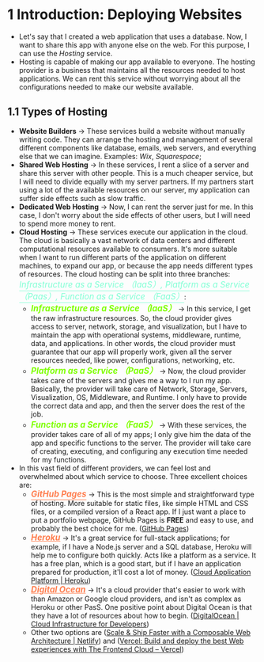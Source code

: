 # 1 Introduction: Deploying Websites

- Let's say that I created a web application that uses a database. Now, I want to share this app with anyone else on the web. For this purpose, I can use the *Hosting* service.
- Hosting is capable of making our app available to everyone. The hosting provider is a business that maintains all the resources needed to host applications. We can rent this service without worrying about all the configurations needed to make our website available.

## 1.1 Types of Hosting

- **Website Builders** -> These services build a website without manually writing code. They can arrange the hosting and management of several different components like database, emails, web servers, and everything else that we can imagine. Examples: *Wix*, *Squarespace*;
- **Shared Web Hosting** -> In these services, I rent a slice of a server and share this server with other people. This is a much cheaper service, but I will need to divide equally with my server partners. If my partners start using a lot of the available resources on our server, my application can suffer side effects such as slow traffic.
- **Dedicated Web Hosting** -> Now, I can rent the server just for me. In this case, I don't worry about the side effects of other users, but I will need to spend more money to rent.
- **Cloud Hosting** -> These services execute our application in the cloud. The cloud is basically a vast network of data centers and different computational resources available to consumers. It's more suitable when I want to run different parts of the application on different machines, to expand our app, or because the app needs different types of resources. The cloud hosting can be split into three branches: <span style="color: Aquamarine; font-size: 1.2em;"><em style="color: inherit; text-decoration: underline; text-underline-offset: 6px">Infrastructure as a Service （IaaS）, Platform as a Service （Paas）, Function as a Service （FaaS）</em></span>:
	- <span style="color: chartreuse; font-size: 1.2em;"><strong style="color: inherit;"><em style="color: inherit;">Infrastructure as a Service （IaaS）</em></strong></span> -> In this service, I get the raw infrastructure resources. So, the cloud provider gives access to server, network, storage, and visualization, but I have to maintain the app with operational systems, middleware, runtime, data, and applications. In other words, the cloud provider must guarantee that our app will properly work, given all the server resources needed, like power, configurations, networking, etc.
	- <span style="color: chartreuse; font-size: 1.2em;"><strong style="color: inherit;"><em style="color: inherit;">Platform as a Service （PaaS）</em></strong></span> -> Now, the cloud provider takes care of the servers and gives me a way to I run my app. Basically, the provider will take care of Network, Storage, Servers, Visualization, OS, Middleware, and Runtime. I only have to provide the correct data and app, and then the server does the rest of the job.
	- <span style="color: chartreuse; font-size: 1.2em;"><strong style="color: inherit;"><em style="color: inherit;">Function as a Service （FaaS）</em></strong></span> -> With these services, the provider takes care of all of my apps; I only give him the data of the app and specific functions to the server. The provider will take care of creating, executing, and configuring any execution time needed for my functions.
- In this vast field of different providers, we can feel lost and overwhelmed about which service to choose. Three excellent choices are:
	- <span style="color: coral; font-size: 1.2em;"><strong style="color: inherit;"><em style="color: inherit; text-decoration: underline; text-underline-offset: 5px;">GitHub Pages</em></strong></span> -> This is the most simple and straightforward type of hosting. More suitable for static files, like simple HTML and CSS files, or a compiled version of a React app. If I just want a place to put a portfolio webpage, GitHub Pages is **FREE** and easy to use, and probably the best choice for me. ([GitHub Pages](https://pages.github.com/))
	-  <span style="color: coral; font-size: 1.2em;"><strong style="color: inherit;"><em style="color: inherit; text-decoration: underline; text-underline-offset: 5 px;">Heroku</em></strong></span> -> It's a great service for full-stack applications; for example, if I have a Node.js server and a SQL database, Heroku will help me to configure both quickly. Acts like a platform as a service. It has a free plan, which is a good start, but if I have an application prepared for production, it'll cost a lot of money. ([Cloud Application Platform | Heroku](https://www.heroku.com/home))
	-  <span style="color: coral; font-size: 1.2em;"><strong style="color: inherit;"><em style="color: inherit; text-decoration: underline; text-underline-offset: 5 px;">Digital Ocean</em></strong></span> -> It's a cloud provider that's easier to work with than Amazon or Google cloud providers, and isn't as complex as Heroku or other PasS. One positive point about Digital Ocean is that they have a lot of resources about how to begin. ([DigitalOcean | Cloud Infrastructure for Developers](https://www.digitalocean.com/))
	- Other two options are ([Scale & Ship Faster with a Composable Web Architecture | Netlify](https://www.netlify.com/)) and ([Vercel: Build and deploy the best Web experiences with The Frontend Cloud – Vercel](https://vercel.com/))

